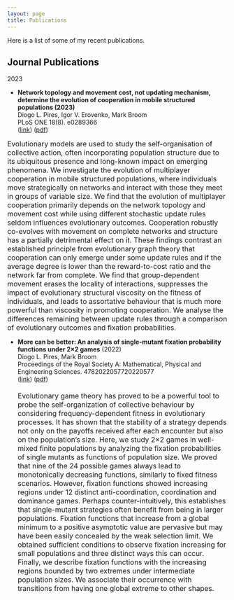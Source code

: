 ```yaml
---
layout: page
title: Publications
---
```



Here is a list of some of my recent publications.

## Journal Publications

2023

* <b>Network topology and movement cost, not updating mechanism, determine the evolution of cooperation in mobile structured populations (2023)</b>
  <br>
  Diogo L. Pires, Igor V. Erovenko, Mark Broom<br>
  PLoS ONE 18(8). e0289366<br>
  (<a href="https://journals.plos.org/plosone/article?id=10.1371/journal.pone.0289366" target="_blank">link</a>) (<a href="https://journals.plos.org/plosone/article?id=10.1371/journal.pone.0289366" target="_blank">pdf</a>) <br>
 <font size="3">   
  Evolutionary models are used to study the self-organisation of collective action, often incorporating population structure due to its ubiquitous presence and long-known impact on emerging phenomena. We investigate the evolution of multiplayer cooperation in mobile structured populations, where individuals move strategically on networks and interact with those they meet in groups of variable size. We find that the evolution of multiplayer cooperation primarily depends on the network topology and movement cost while using different stochastic update rules seldom influences evolutionary outcomes. Cooperation robustly co-evolves with movement on complete networks and structure has a partially detrimental effect on it. These findings contrast an established principle from evolutionary graph theory that cooperation can only emerge under some update rules and if the average degree is lower than the reward-to-cost ratio and the network far from complete. We find that group-dependent movement erases the locality of interactions, suppresses the impact of evolutionary structural viscosity on the fitness of individuals, and leads to assortative behaviour that is much more powerful than viscosity in promoting cooperation. We analyse the differences remaining between update rules through a comparison of evolutionary outcomes and fixation probabilities.
  </font> 

* <b>More can be better: An analysis of single-mutant fixation probability functions under 2×2 games</b> (2022)
  <br>
  Diogo L. Pires, Mark Broom<br>
  Proceedings of the Royal Society A: Mathematical, Physical and Engineering Sciences. 4782022057720220577<br>
  (<a href="https://royalsocietypublishing.org/doi/full/10.1098/rspa.2022.0577" target="_blank">link</a>) (<a href="https://royalsocietypublishing.org/eprint/VWSNTSCYIIAXFAFT2HJ3/full" target="_blank">pdf</a>) <br>
   <font size="3">  
  Evolutionary game theory has proved to be a powerful tool to probe the self-organization of collective behaviour by considering frequency-dependent fitness in evolutionary processes. It has shown that the stability of a strategy depends not only on the payoffs received after each encounter but also on the population’s size. Here, we study 2×2 games in well-mixed finite populations by analyzing the fixation probabilities of single mutants as functions of population size. We proved that nine of the 24 possible games always lead to monotonically decreasing functions, similarly to fixed fitness scenarios. However, fixation functions showed increasing regions under 12 distinct anti-coordination, coordination and dominance games. Perhaps counter-intuitively, this establishes that single-mutant strategies often benefit from being in larger populations. Fixation functions that increase from a global minimum to a positive asymptotic value are pervasive but may have been easily concealed by the weak selection limit. We obtained sufficient conditions to observe fixation increasing for small populations and three distinct ways this can occur. Finally, we describe fixation functions with the increasing regions bounded by two extremes under intermediate population sizes. We associate their occurrence with transitions from having one global extreme to other shapes.
  </font> 

